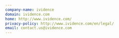 ```yaml
---
company-name: ividence
domain: ividence.com
home: http://www.ividence.com/
privacy-policy: http://www.ividence.com/en/legal/
email: contact.us@ividence.com
---
```




